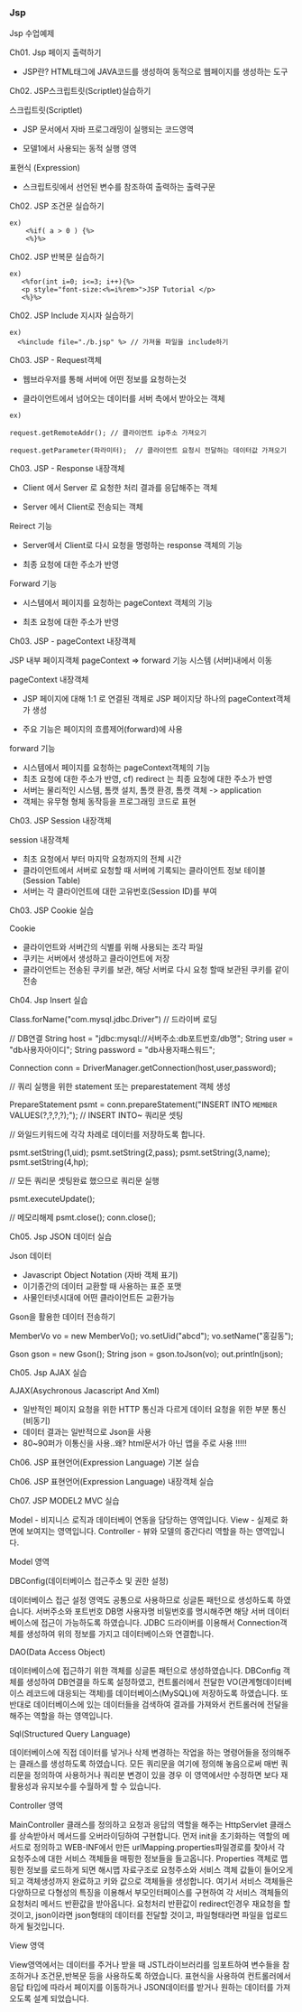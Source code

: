 ### Jsp 

Jsp 수업예제

Ch01. Jsp 페이지 출력하기

- JSP란? HTML태그에 JAVA코드를 생성하여 동적으로 웹페이지를 생성하는 도구

Ch02. JSP스크립트릿(Scriptlet)실습하기

스크립트릿(Scriptlet)

  - JSP 문서에서 자바 프로그래밍이 실행되는 코드영역 
  
  - 모델1에서 사용되는 동적 실행 영역
  
표현식 (Expression)

  - 스크립트릿에서 선언된 변수를 참조하여 출력하는 출력구문  
  

Ch02. JSP 조건문 실습하기 

```
ex)
    <%if( a > 0 ) {%> 
    <%}%>
```

Ch02. JSP 반복문 실습하기

```
ex) 
   <%for(int i=0; i<=3; i++){%>
   <p style="font-size:<%=i%rem>">JSP Tutorial </p>
   <%}%>
```

Ch02. JSP Include 지시자 실습하기  

```
ex) 
  <%include file="./b.jsp" %> // 가져올 파일을 include하기
```

Ch03. JSP - Request객체

- 웹브라우저를 통해 서버에 어떤 정보를 요청하는것

- 클라이언트에서 넘어오는 데이터를 서버 측에서 받아오는 객체

```
ex) 

request.getRemoteAddr(); // 클라이언트 ip주소 가져오기

request.getParameter(파라미터);  // 클라이언트 요청시 전달하는 데이터값 가져오기

```

Ch03. JSP - Response 내장객체

- Client 에서 Server 로 요청한 처리 결과를 응답해주는 객체 

- Server 에서 Client로 전송되는 객체 

Reirect 기능 

- Server에서 Client로 다시 요청을 명령하는 response 객체의 기능 

- 최종 요청에 대한 주소가 반영 

Forward 기능 

- 시스템에서 페이지를 요청하는 pageContext 객체의 기능 

- 최초 요청에 대한 주소가 반영 


Ch03. JSP - pageContext 내장객체

JSP 내부 페이지객체 pageContext => forward 기능 시스템 (서버)내에서 이동 
	
pageContext 내장객체

- JSP 페이지에 대해 1:1 로 연결된 객체로 JSP 페이지당 하나의 pageContext객체가 생성 

- 주요 기능은 페이지의 흐름제어(forward)에 사용 

forward 기능 

- 시스템에서 페이지를 요청하는 pageContext객체의 기능 
- 최초 요청에 대한 주소가 반영, cf) redirect 는 최종 요청에 대한 주소가 반영 
- 서버는 물리적인 시스템, 톰캣 설치, 톰캣 환경, 톰캣 객체 -> application
- 객체는 유무형 형체 동작등을 프로그래밍 코드로 표현 


Ch03. JSP Session 내장객체

session 내장객체

- 최초 요청에서 부터 마지막 요청까지의 전체 시간
- 클라이언트에서 서버로 요청할 때 서버에 기록되는 클라이언트 정보 테이블 (Session Table)
- 서버는 각 클라이언트에 대한 고유번호(Session ID)를 부여 

Ch03. JSP Cookie 실습

Cookie

 - 클라이언트와 서버간의 식별를 위해 사용되는 조각 파일 
 - 쿠키는 서버에서 생성하고 클라이언트에 저장
 - 클라이언트는 전송된 쿠키를 보관, 해당 서버로 다시 요청 할때 보관된 쿠키를 같이 전송 


Ch04. Jsp Insert 실습

Class.forName("com.mysql.jdbc.Driver") // 드라이버 로딩

// DB연결 
String host = "jdbc:mysql://서버주소:db포트번호/db명";
String user = "db사용자아이디";
String password = "db사용자패스워드";

Connection conn = DriverManager.getConnection(host,user,password);

// 쿼리 실행을 위한 statement 또는 preparestatement 객체 생성 

PrepareStatement psmt = conn.prepareStatement("INSERT INTO `MEMBER` VALUES(?,?,?,?);"); // INSERT INTO~ 쿼리문 셋팅 

// 와일드키워드에 각각 차례로 데이터를 저장하도록 합니다. 

psmt.setString(1,uid);
psmt.setString(2,pass);
psmt.setString(3,name);
psmt.setString(4,hp);

//  모든 쿼리문 셋팅완료 했으므로 쿼리문 실행

psmt.executeUpdate();

//  메모리해제 
psmt.close();
conn.close();

Ch05. Jsp JSON 데이터 실습

Json 데이터

- Javascript  Object Notation (자바 객체 표기) 
- 이기종간의 데이터 교환할 때 사용하는 표준 포맷
- 사물인터넷시대에 어떤 클라이언트든 교환가능 

Gson을 활용한 데이터 전송하기 

MemberVo vo = new MemberVo();
vo.setUid("abcd");
vo.setName("홍길동");

Gson gson = new Gson();
String json = gson.toJson(vo);
out.println(json);


Ch05. Jsp AJAX 실습

AJAX(Asychronous Jacascript And Xml)

- 일반적인 페이지 요청을 위한 HTTP 통신과 다르게 데이터 요청을 위한 부분 통신 (비동기)
- 데이터 결과는 일반적으로 Json을 사용 
- 80~90퍼가 이통신을 사용..왜? html문서가 아닌 앱을 주로 사용 !!!!!


Ch06. JSP 표현언어(Expression Language) 기본 실습


Ch06. JSP 표현언어(Expression Language) 내장객체 실습



Ch07. JSP MODEL2 MVC 실습

Model -      비지니스 로직과 데이터베이 연동을 담당하는 영역입니다. 
View -       실제로 화면에 보여지는 영역입니다.
Controller - 뷰와 모델의 중간다리 역할을 하는 영역입니다. 

Model 영역

DBConfig(데이터베이스 접근주소 및 권한 설정)

데이터베이스 접근 설정 영역도 공통으로 사용하므로 싱글톤 패턴으로 생성하도록 하였습니다.
서버주소와 포트번호 DB명 사용자명 비밀번호를 명시해주면 해당 서버 데이터베이스에 접근이 가능하도록 하였습니다.
JDBC 드라이버를 이용해서 Connection객체를 생성하여 위의 정보를 가지고 데이터베이스와 연결합니다.


DAO(Data Access Object)

데이터베이스에 접근하기 위한 객체를 싱글톤 패턴으로 생성하였습니다.
DBConfig 객체를 생성하여  DB연결을 하도록 설정하였고, 
컨트롤러에서 전달한 VO(관계형데이터베이스 레코드에 대응되는 객체)를 
데이터베이스(MySQL)에 저장하도록 하였습니다. 또 반대로 데이터베이스에 있는
데이터들을 검색하여 결과를 가져와서 컨트롤러에 전달을 해주는 역할을 하는 영역입니다.

Sql(Structured Query Language)

데이터베이스에 직접 데이터를 넣거나 삭제 변경하는 작업을 하는 명령어들을 정의해주는 클래스를 생성하도록 하였습니다. 
모든 쿼리문을 여기에 정의해 놓음으로써 매번 쿼리문을 정의하여 사용하거나 쿼리분 변경이 있을 경우 이 영역에서만 수정하면 
보다 재활용성과 유지보수를 수월하게 할 수 있습니다.

Controller 영역

MainController 클래스를 정의하고 요청과 응답의 역할을 해주는 HttpServlet 클래스를 상속받아서
메서드를 오버라이딩하여 구현합니다. 먼저 init을 초기화하는 역할의 메서드로 정의하고 WEB-INF에서 만든
urlMapping.properties파일경로를 찾아서  각 요청주소에 대한 서비스 객체들을 매핑한 정보들을 들고옵니다.
Properties 객체로 맵핑한 정보를 로드하게 되면 해시맵 자료구조로 요청주소와 서비스 객체 값들이 들어오게 되고
객체생성까지 완료하고 키와 값으로 객체들을 생성합니다. 여기서 서비스 객체들은 다양하므로 다형성의 특징을 이용해서
부모인터페이스를 구현하여 각 서비스 객체들의 요청처리 메서드 반환값을 받아옵니다. 요청처리 반환값이 redirect인경우
재요청을 할것이고, json이라면 json형태의 데이터를 전달할 것이고, 파일형태라면 파일을 업로드하게 될것입니다.


View 영역

View영역에서는 데이터를 주거나 받을 때 JSTL라이브러리를 임포트하여 변수들을 참조하거나 
조건문,반복문 등을 사용하도록 하였습니다. 표현식을 사용하여 컨트롤러에서 응답 타입에 따라서 
페이지를 이동하거나 JSON데이터를 받거나 원하는 데이터를 가져오도록 설계 되었습니다.




